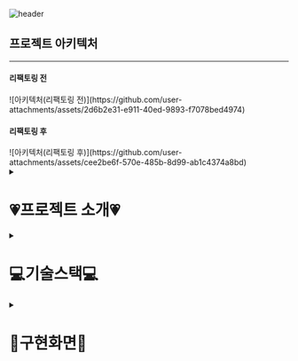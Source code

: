  ![header](https://capsule-render.vercel.app/api?type=waving&color=gradient&height=200&section=header&text=티격태격&fontSize=90&animation=fadeIn&fontColor=ffffff&fontAlign=70)
<h2>프로젝트 아키텍처</h2>
<hr>
<h4>리팩토링 전</h4>
![아키텍처(리팩토링 전)](https://github.com/user-attachments/assets/2d6b2e31-e911-40ed-9893-f7078bed4974)
<h4>리팩토링 후</h4>
![아키텍처(리팩토링 후)](https://github.com/user-attachments/assets/cee2be6f-570e-485b-8d99-ab1c4374a8bd)
<details>
    <summary><h1>💗프로젝트 소개💗</h1></summary>
    <div markdown="1">
        <h2>티격태격이란❓</h2>
        <h4>역할(A팀, B팀, 심판)과 주제가 주어지면 제한시간 내 음성 또는 텍스트로 논쟁을 벌인 뒤, 심판의 투표를 통해 승부가 정해지는 말싸움 사이트</h4>
        <h3>📅개발 기간</h3>
        <h4>2024.02 ~ 2024.03</h4>     
    </div>
</details>

<details>
    <summary><h1>💻기술스택💻</h1></summary>
    <div markdown="1">
        <h2>📍Front</h2>
        <img src="https://img.shields.io/badge/html5-E34F26?style=for-the-badge&logo=html5&logoColor=white"/>
        <img src="https://img.shields.io/badge/css3-1572B6?style=for-the-badge&logo=css3&logoColor=white"/>
        <img src="https://img.shields.io/badge/javascript-F7DF1E?style=for-the-badge&logo=javascript&logoColor=white"/>
        <img src="https://img.shields.io/badge/jquery-0769AD?style=for-the-badge&logo=jquery&logoColor=white"/>
        <img src="https://img.shields.io/badge/bootstrap-7952B3?style=for-the-badge&logo=bootstrap&logoColor=white"/>
        <h2>📍Backend</h2>
        <img src="https://img.shields.io/badge/Java-437291?style=for-the-badge&logo=openjdk&logoColor=white"/>
        <img src="https://img.shields.io/badge/springboot-6DB33F?style=for-the-badge&logo=springboot&logoColor=white"/>
        <img src="https://img.shields.io/badge/thymeleaf-005F0F?style=for-the-badge&logo=thymeleaf&logoColor=white"/>
        <h2>📍Database</h2>
        <img src="https://img.shields.io/badge/MariaDB-003545?style=for-the-badge&logo=mariadb&logoColor=white"/>
        <img src="https://img.shields.io/badge/MongoDB-47A248?style=for-the-badge&logo=mongodb&logoColor=white"/>
        <img src="https://img.shields.io/badge/Redis-FF4438?style=for-the-badge&logo=redis&logoColor=white"/>
        <h2>📍Server</h2>
        <img src="https://img.shields.io/badge/amazonec2-FF9900?style=for-the-badge&logo=amazonec2&logoColor=white"/>
        <h2>📍CI/CD</h2>
        <img src="https://img.shields.io/badge/apachemaven-C71A36?style=for-the-badge&logo=apachemaven&logoColor=white"/>
        <img src="https://img.shields.io/badge/jenkins-D24939?style=for-the-badge&logo=jenkins&logoColor=white"/>        
        <img src="https://img.shields.io/badge/docker-2496ED?style=for-the-badge&logo=docker&logoColor=white"/>
        <h2>📍Collaborative Software / Remote repository</h2>
        <img src="https://img.shields.io/badge/jira-0052CC?style=for-the-badge&logo=jira&logoColor=white"/>
        <img src="https://img.shields.io/badge/github-181717?style=for-the-badge&logo=github&logoColor=white"/> 
    </div>
</details>

<details>
    <summary><h1>🎁구현화면🎁</h1></summary>
    <div markdown="1">
        <details>
            <summary><h3>🏠메인홈</h3></summary>
            <div markdown="1">
             <img width="1194" alt="티격태격 - 메인" src="https://github.com/user-attachments/assets/8fbbc9a0-14c7-40ec-b1f2-d835c66767d3">
            </div>
        </details>
        <details>
            <summary><h3>🎟️게임방 입장</h3></summary>
            <div markdown="1">
             <img width="1440" alt="게임방입장" src="https://github.com/user-attachments/assets/1261d2bc-330f-49d6-8d33-fc7cb9de3caf">
            </div>
        </details>
        <details>
            <summary><h3>🙏게임 대기방</h3></summary>
            <div markdown="1">
             <img width="1440" alt="게임대기방" src="https://github.com/user-attachments/assets/4eff14fc-8c44-423e-b4ef-32624f1c32af">            
            </div>
        </details>
        <details>
            <summary><h3>📨텍스트 게임방</h3></summary>
            <div markdown="1">
             <img width="1440" alt="텍스트게임방" src="https://github.com/user-attachments/assets/d75a7443-efc4-46fd-b13e-3db98b652395">            
            </div>
        </details>
        <details>
            <summary><h3>🎤음성 게임방</h3></summary>
            <div markdown="1">
             <img width="1440" alt="음성게임방" src="https://github.com/user-attachments/assets/71446301-ccf8-4b7b-963a-051c47008e1b">            
            </div>
        </details>
        <details>
            <summary><h3>📥게임방 투표</h3></summary>
            <div markdown="1">
             <img width="1440" alt="게임방투표" src="https://github.com/user-attachments/assets/f8ae2a12-09fd-4a9f-9f87-38c0321b868c">            
            </div>
        </details>
        <details>
            <summary><h3>⚖️게임 결과</h3></summary>
            <div markdown="1">
             <img width="1440" alt="게임결과" src="https://github.com/user-attachments/assets/0ab0e3ff-e74d-464f-9120-32afea2b2314">            
            </div>
        </details>
    </div>
</details>

